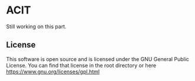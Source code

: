 # ACIT

Still working on this part.

## License
This software is open source and is licensed under the GNU General Public License.
You can find that license in the root directory or here https://www.gnu.org/licenses/gpl.html